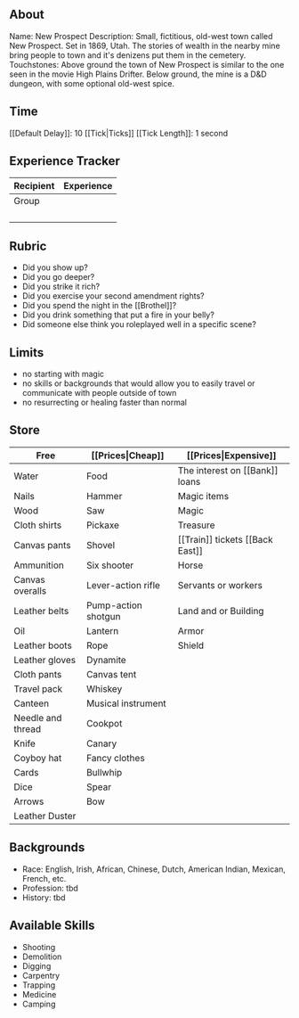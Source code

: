 ## About
Name: New Prospect
Description: Small, fictitious, old-west town called New Prospect. Set in 1869, Utah. The stories of wealth in the nearby mine bring people to town and it's denizens put them in the cemetery.
Touchstones: Above ground the town of New Prospect is similar to the one seen in the movie High Plains Drifter. Below ground, the mine is a D&D dungeon, with some optional old-west spice.
## Time
[[Default Delay]]: 10 [[Tick|Ticks]]
[[Tick Length]]: 1 second
## Experience Tracker
| Recipient | Experience |
| --------- | ---------- |
| Group     |            |
|           |            |
|           |            |
|           |            |
|           |            |
## Rubric
- Did you show up?
- Did you go deeper?
- Did you strike it rich?
- Did you exercise your second amendment rights?
- Did you spend the night in the [[Brothel]]?
- Did you drink something that put a fire in your belly?
- Did someone else think you roleplayed well in a specific scene?
## Limits
- no starting with magic
- no skills or backgrounds that would allow you to easily travel or communicate with people outside of town
- no resurrecting or healing faster than normal
## Store
| Free              | [[Prices\|Cheap]]   | [[Prices\|Expensive]]           |
| ----------------- | ------------------- | ------------------------------- |
| Water             | Food                | The interest on [[Bank]] loans  |
| Nails             | Hammer              | Magic items                     |
| Wood              | Saw                 | Magic                           |
| Cloth shirts      | Pickaxe             | Treasure                        |
| Canvas pants      | Shovel              | [[Train]] tickets [[Back East]] |
| Ammunition        | Six shooter         | Horse                           |
| Canvas overalls   | Lever-action rifle  | Servants or workers             |
| Leather belts     | Pump-action shotgun | Land and or Building            |
| Oil               | Lantern             | Armor                           |
| Leather boots     | Rope                | Shield                          |
| Leather gloves    | Dynamite            |                                 |
| Cloth pants       | Canvas tent         |                                 |
| Travel pack       | Whiskey             |                                 |
| Canteen           | Musical instrument  |                                 |
| Needle and thread | Cookpot             |                                 |
| Knife             | Canary              |                                 |
| Coyboy hat        | Fancy clothes       |                                 |
| Cards             | Bullwhip            |                                 |
| Dice              | Spear               |                                 |
| Arrows            | Bow                 |                                 |
| Leather Duster    |                     |                                 |
## Backgrounds
- Race: English, Irish, African, Chinese, Dutch, American Indian, Mexican, French, etc.
- Profession: tbd
- History: tbd
## Available Skills
- Shooting
- Demolition
- Digging
- Carpentry
- Trapping
- Medicine
- Camping